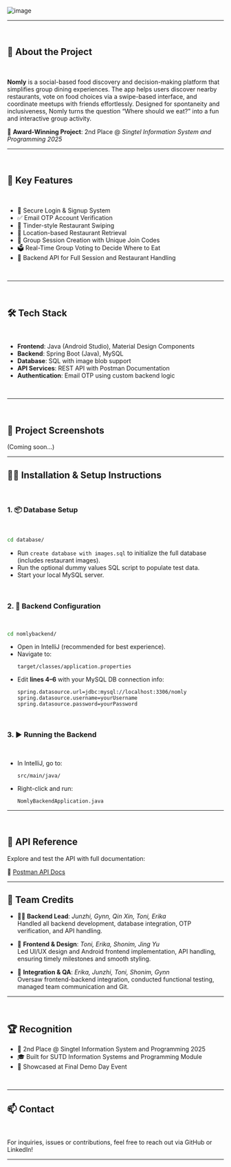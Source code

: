 
![image](https://github.com/user-attachments/assets/54876391-1bde-45f6-838c-a26b71af1af3)

---
<br>

## 📝 About the Project
<br>

**Nomly** is a social-based food discovery and decision-making platform that simplifies group dining experiences. The app helps users discover nearby restaurants, vote on food choices via a swipe-based interface, and coordinate meetups with friends effortlessly. Designed for spontaneity and inclusiveness, Nomly turns the question “Where should we eat?” into a fun and interactive group activity.

🚀 **Award-Winning Project**: 2nd Place @ *Singtel Information System and Programming 2025*

---
<br>

## 🧩 Key Features
<br>

- 🔐 Secure Login & Signup System  
- ✅ Email OTP Account Verification  
- 🎴 Tinder-style Restaurant Swiping  
- 📍 Location-based Restaurant Retrieval 
- 👥 Group Session Creation with Unique Join Codes  
- 🗳️ Real-Time Group Voting to Decide Where to Eat  
- 🔄 Backend API for Full Session and Restaurant Handling  
<br>

---
<br>

## 🛠️ Tech Stack
<br>

- **Frontend**: Java (Android Studio), Material Design Components  
- **Backend**: Spring Boot (Java), MySQL  
- **Database**: SQL with image blob support  
- **API Services**: REST API with Postman Documentation  
- **Authentication**: Email OTP using custom backend logic  
<br>

---
<br>

## 📸 Project Screenshots

(Coming soon...)

---

## 🧑‍💻 Installation & Setup Instructions
<br>

### 1. 📦 Database Setup
<br>

```bash
cd database/
```

- Run `create database with images.sql` to initialize the full database (includes restaurant images).
- Run the optional dummy values SQL script to populate test data.
- Start your local MySQL server.
<br>

### 2. 🔧 Backend Configuration
<br>

```bash
cd nomlybackend/
```

- Open in IntelliJ (recommended for best experience).
- Navigate to:
  ```
  target/classes/application.properties
  ```
- Edit **lines 4–6** with your MySQL DB connection info:
  ```properties
  spring.datasource.url=jdbc:mysql://localhost:3306/nomly
  spring.datasource.username=yourUsername
  spring.datasource.password=yourPassword
  ```
<br>

### 3. ▶️ Running the Backend
<br>

- In IntelliJ, go to:
  ```
  src/main/java/
  ```
- Right-click and run:
  ```
  NomlyBackendApplication.java
  ```

---
<br>

## 🔌 API Reference

Explore and test the API with full documentation:

📄 [Postman API Docs](https://documenter.getpostman.com/view/9125226/2sB2cX7LRf)

---

## 🤝 Team Credits

- 👨‍💻 **Backend Lead**: *Junzhi, Gynn, Qin Xin, Toni, Erika*  
  Handled all backend development, database integration, OTP verification, and API handling.

- 🎨 **Frontend & Design**: *Toni, Erika, Shonim, Jing Yu*  
  Led UI/UX design and Android frontend implementation, API handling, ensuring timely milestones and smooth styling.

- 🧩 **Integration & QA**: *Erika, Junzhi, Toni, Shonim, Gynn*  
  Oversaw frontend-backend integration, conducted functional testing, managed team communication and Git.

---
<br>

## 🏆 Recognition

- 🥈 2nd Place @ Singtel Information System and Programming 2025  
- 🎓 Built for SUTD Information Systems and Programming Module
- 🌟 Showcased at Final Demo Day Event  
<br>

---

## 📫 Contact
<br>

For inquiries, issues or contributions, feel free to reach out via GitHub or LinkedIn!

---
